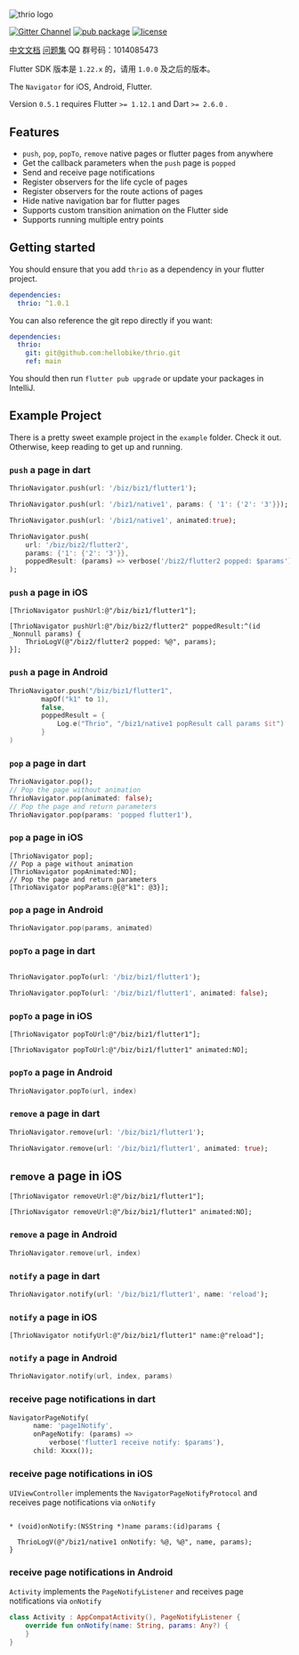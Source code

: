# 

![thrio logo](./doc/imgs/thrio.png)

[![Gitter Channel][]][gitter badge] [![pub package](https://img.shields.io/pub/v/thrio.svg)](https://pub.dartlang.org/packages/thrio) [![license](https://img.shields.io/github/license/hellobike/thrio.svg?maxAge=2592000)](https://github.com/hellobike/thrio/LICENSE)

[中文文档](./doc/Feature.md) [问题集](./doc/Questions.md) QQ 群号码：1014085473

Flutter SDK 版本是 `1.22.x` 的，请用 `1.0.0` 及之后的版本。

The `Navigator` for iOS, Android, Flutter.

Version `0.5.1` requires Flutter `>= 1.12.1` and Dart `>= 2.6.0` .

## Features

* `push`,   `pop`,   `popTo`,   `remove` native pages or flutter pages from anywhere
* Get the callback parameters when the `push` page is `popped`
* Send and receive page notifications
* Register observers for the life cycle of pages
* Register observers for the route actions of pages
* Hide native navigation bar for flutter pages
* Supports custom transition animation on the Flutter side
* Supports running multiple entry points

## Getting started

You should ensure that you add `thrio` as a dependency in your flutter project.

``` yaml
dependencies:
  thrio: ^1.0.1
```

You can also reference the git repo directly if you want:

``` yaml
dependencies:
  thrio:
    git: git@github.com:hellobike/thrio.git
    ref: main
```

You should then run `flutter pub upgrade` or update your packages in IntelliJ.

## Example Project

There is a pretty sweet example project in the `example` folder. Check it out. Otherwise, keep reading to get up and running.

### `push` a page in dart

``` dart
ThrioNavigator.push(url: '/biz/biz1/flutter1');

ThrioNavigator.push(url: '/biz1/native1', params: { '1': {'2': '3'}});

ThrioNavigator.push(url: '/biz1/native1', animated:true);

ThrioNavigator.push(
    url: '/biz/biz2/flutter2',
    params: {'1': {'2': '3'}},
    poppedResult: (params) => verbose('/biz2/flutter2 popped: $params'),
);
```

### `push` a page in iOS

``` objc
[ThrioNavigator pushUrl:@"/biz/biz1/flutter1"];

[ThrioNavigator pushUrl:@"/biz/biz2/flutter2" poppedResult:^(id _Nonnull params) {
    ThrioLogV(@"/biz2/flutter2 popped: %@", params);
}];
```

### `push` a page in Android

``` kotlin
ThrioNavigator.push("/biz/biz1/flutter1",
        mapOf("k1" to 1),
        false,
        poppedResult = {
            Log.e("Thrio", "/biz1/native1 popResult call params $it")
        }
)
```

### `pop` a page in dart

``` dart
ThrioNavigator.pop();
// Pop the page without animation
ThrioNavigator.pop(animated: false);
// Pop the page and return parameters
ThrioNavigator.pop(params: 'popped flutter1'),
```

### `pop` a page in iOS

``` objc
[ThrioNavigator pop];
// Pop a page without animation
[ThrioNavigator popAnimated:NO];
// Pop the page and return parameters
[ThrioNavigator popParams:@{@"k1": @3}];
```

### `pop` a page in Android

``` kotlin
ThrioNavigator.pop(params, animated)
```

### `popTo` a page in dart

``` dart

ThrioNavigator.popTo(url: '/biz/biz1/flutter1');

ThrioNavigator.popTo(url: '/biz/biz1/flutter1', animated: false);
```

### `popTo` a page in iOS

``` objc
[ThrioNavigator popToUrl:@"/biz/biz1/flutter1"];

[ThrioNavigator popToUrl:@"/biz/biz1/flutter1" animated:NO];
```

### `popTo` a page in Android

``` kotlin
ThrioNavigator.popTo(url, index)
```

### `remove` a page in dart

``` dart
ThrioNavigator.remove(url: '/biz/biz1/flutter1');

ThrioNavigator.remove(url: '/biz/biz1/flutter1', animated: true);
```

## `remove` a page in iOS

``` objc
[ThrioNavigator removeUrl:@"/biz/biz1/flutter1"];

[ThrioNavigator removeUrl:@"/biz/biz1/flutter1" animated:NO];
```

### `remove` a page in Android

``` kotlin
ThrioNavigator.remove(url, index)
```

### `notify` a page in dart

``` dart
ThrioNavigator.notify(url: '/biz/biz1/flutter1', name: 'reload');
```

### `notify` a page in iOS

``` objc
[ThrioNavigator notifyUrl:@"/biz/biz1/flutter1" name:@"reload"];
```

### `notify` a page in Android

``` kotlin
ThrioNavigator.notify(url, index, params)
```

### receive page notifications in dart

``` dart
NavigatorPageNotify(
      name: 'page1Notify',
      onPageNotify: (params) =>
          verbose('flutter1 receive notify: $params'),
      child: Xxxx());
```

### receive page notifications in iOS

`UIViewController` implements the `NavigatorPageNotifyProtocol` and receives page notifications via `onNotify`

``` objc

* (void)onNotify:(NSString *)name params:(id)params {

  ThrioLogV(@"/biz1/native1 onNotify: %@, %@", name, params);
}
```

### receive page notifications in Android

`Activity` implements the `PageNotifyListener` and receives page notifications via `onNotify`

``` kotlin
class Activity : AppCompatActivity(), PageNotifyListener {
    override fun onNotify(name: String, params: Any?) {
    }
}
```

[gitter channel]: https://badges.gitter.im/flutter_thrio/flutter_thrio.svg
[gitter badge]: https://gitter.im/flutter_thrio/flutter_thrio?utm_source=badge&utm_medium=badge&utm_campaign=pr-badge&utm_content=badge
